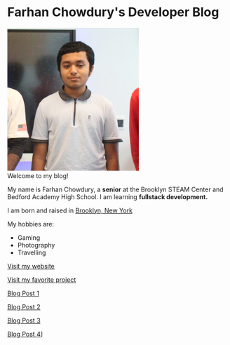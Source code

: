 # Farhan Chowdury's Developer Blog

<img src="images/index/presentPhoto.jpg" width="300">

<br>
Welcome to my blog!

My name is Farhan Chowdury, a **senior** at the Brooklyn STEAM Center and Bedford Academy High School. I am learning **fullstack development.**

I am born and raised in <ins> Brooklyn, New York</ins>

My hobbies are:
- Gaming
- Photography
- Travelling

[Visit my website](https://fc2078.github.io)

[Visit my favorite project](https://fc2078.github.io/rizz-farm)

[Blog Post 1](_posts/2024-09-13-my-first-post.md)

[Blog Post 2](_posts/2024-10-29-debugging.md)

[Blog Post 3](_posts/2024-11-30-how-i-ended-up.md)

[Blog Post 4](_posts/2025-01-31-everywhere-i-go.md)]